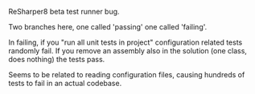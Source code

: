 ReSharper8 beta test runner bug.

Two branches here, one called 'passing' one called 'failing'.

In failing, if you "run all unit tests in project" configuration related tests randomly fail.
If you remove an assembly also in the solution (one class, does nothing) the tests pass.

Seems to be related to reading configuration files, causing hundreds of tests to fail in an actual codebase.